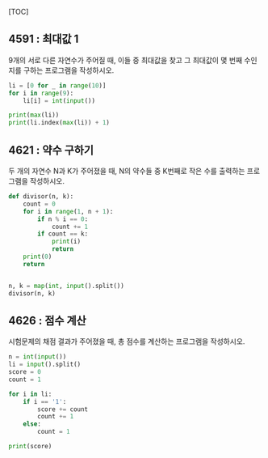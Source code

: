 [TOC]

## 4591 : 최대값 1

9개의 서로 다른 자연수가 주어질 때, 이들 중 최대값을 찾고 그 최대값이 몇 번째 수인지를 구하는 프로그램을 작성하시오.

``` python
li = [0 for _ in range(10)]
for i in range(9):
    li[i] = int(input())

print(max(li))
print(li.index(max(li)) + 1)
```

## 4621 : 약수 구하기

두 개의 자연수 N과 K가 주어졌을 때, N의 약수들 중 K번째로 작은 수를 출력하는 프로그램을 작성하시오.

``` python
def divisor(n, k):
    count = 0
    for i in range(1, n + 1):
        if n % i == 0:
            count += 1
        if count == k:
            print(i)
            return
    print(0)
    return


n, k = map(int, input().split())
divisor(n, k)
```

## 4626 : 점수 계산

시험문제의 채점 결과가 주어졌을 때, 총 점수를 계산하는 프로그램을 작성하시오.

``` python
n = int(input())
li = input().split()
score = 0
count = 1

for i in li:
    if i == '1':
        score += count
        count += 1
    else:
        count = 1

print(score)
```
